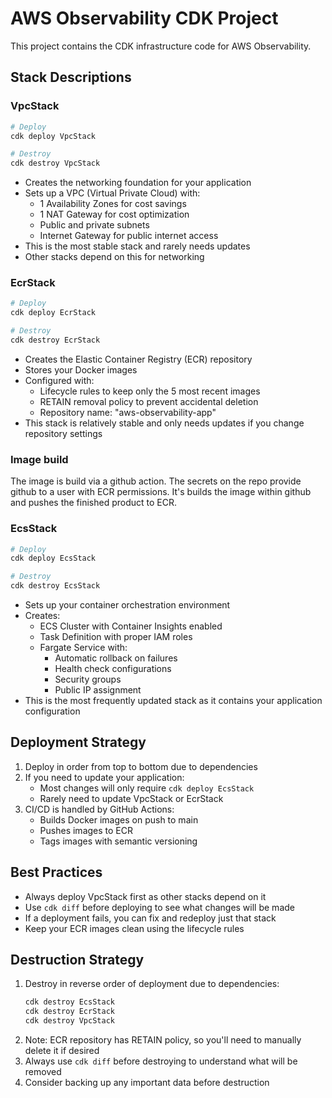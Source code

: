 # AWS Observability CDK Project

This project contains the CDK infrastructure code for AWS Observability.

## Stack Descriptions

### VpcStack

```bash
# Deploy
cdk deploy VpcStack

# Destroy
cdk destroy VpcStack
```

- Creates the networking foundation for your application
- Sets up a VPC (Virtual Private Cloud) with:
  - 1 Availability Zones for cost savings
  - 1 NAT Gateway for cost optimization
  - Public and private subnets
  - Internet Gateway for public internet access
- This is the most stable stack and rarely needs updates
- Other stacks depend on this for networking

### EcrStack

```bash
# Deploy
cdk deploy EcrStack

# Destroy
cdk destroy EcrStack
```

- Creates the Elastic Container Registry (ECR) repository
- Stores your Docker images
- Configured with:
  - Lifecycle rules to keep only the 5 most recent images
  - RETAIN removal policy to prevent accidental deletion
  - Repository name: "aws-observability-app"
- This stack is relatively stable and only needs updates if you change repository settings

### Image build

The image is build via a github action. The secrets on the repo provide github to a user with ECR permissions. It's builds the image within github and pushes the finished product to ECR.

### EcsStack

```bash
# Deploy
cdk deploy EcsStack

# Destroy
cdk destroy EcsStack
```

- Sets up your container orchestration environment
- Creates:
  - ECS Cluster with Container Insights enabled
  - Task Definition with proper IAM roles
  - Fargate Service with:
    - Automatic rollback on failures
    - Health check configurations
    - Security groups
    - Public IP assignment
- This is the most frequently updated stack as it contains your application configuration

## Deployment Strategy

1. Deploy in order from top to bottom due to dependencies
2. If you need to update your application:
   - Most changes will only require `cdk deploy EcsStack`
   - Rarely need to update VpcStack or EcrStack
3. CI/CD is handled by GitHub Actions:
   - Builds Docker images on push to main
   - Pushes images to ECR
   - Tags images with semantic versioning

## Best Practices

- Always deploy VpcStack first as other stacks depend on it
- Use `cdk diff` before deploying to see what changes will be made
- If a deployment fails, you can fix and redeploy just that stack
- Keep your ECR images clean using the lifecycle rules

## Destruction Strategy

1. Destroy in reverse order of deployment due to dependencies:
   ```bash
   cdk destroy EcsStack
   cdk destroy EcrStack
   cdk destroy VpcStack
   ```
2. Note: ECR repository has RETAIN policy, so you'll need to manually delete it if desired
3. Always use `cdk diff` before destroying to understand what will be removed
4. Consider backing up any important data before destruction
